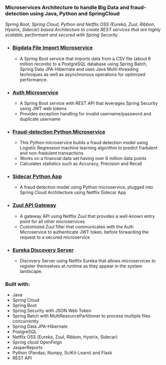 ### Microservices Architecture to handle Big Data and fraud-detection using Java, Python and SpringCloud
_Spring Boot, Spring Cloud, Python and Netflix OSS (Eureka, Zuul, Ribbon, Hystrix, Sidecar) based Architecture to create REST services that are highly scalable, performant and secured with Spring Security_

- ### [Bigdata File Import Microservice](https://github.com/vjpal3/bigdata-import-microservice)
  - A Spring Boot service that imports data from a CSV file (about 6 million records) to a PostgreSQL database using Spring Batch, Spring Data JPA-Hibernate and uses Java Multi-threading techniques as well as asynchronous operations for optimized  performance.   

- ### [Auth Microservice](https://github.com/vjpal3/spring-security-microservice)
  - A Spring Boot service with REST API that leverages Spring Security using JWT web tokens
  - Provides exception handling for invalid username/password and duplicate username

- ### [Fraud-detection Python Microservice](https://github.com/vjpal3/Fraud-Detection-PythonML-Service)
  - This Python microservice builds a fraud detection model using Logistic Regression machine learning algorithm to predict fradulent and non-fradulent transactions 
  - Works on a financial data set having over 6 million data points
  - Calculates statistics such as Accuracy, Precision and Recall  

- ### [Sidecar Python App](https://github.com/vjpal3/sidecar-pythonML-service)
  - A fraud detection model using Python microservice, plugged into Spring Cloud Architecture using Netflix Sidecar App  

- ### [Zuul API Gateway](https://github.com/vjpal3/bigdata-zuul-gateway)
  - A gateway API using Netflix Zuul that provides a well-known entry point for all other microservices
  - Customized Zuul filter that communicates with the Auth Microservice to authenticate JWT token, before forwarding the request to a secured microservice

- ### [Eureka Discovery Server](https://github.com/vjpal3/bigdata-eureka-server)
  - Discovery Server using Netflix Eureka that allows microservices to register themselves at runtime as they appear in the system landscape. 

 ### Built with:
  - Java
  - Spring Cloud
  - Spring Boot
  - Spring Security with JSON Web Token
  - Spring Batch with MultiResourcePartitioner to process multiple files concurrently
  - Spring Data JPA-Hibernate
  - PostgreSQL
  - Netflix OSS (Eureka, Zuul, Ribbon, Hystrix, Sidecar)
  - Spring cloud OpenFeign
  - JasperReports
  - Python (Pandas, Numpy, SciKit-Learn) and Flask
  - REST API